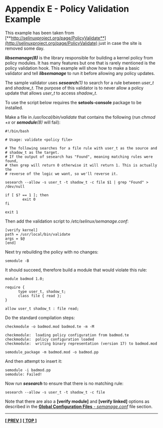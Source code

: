 # Appendix E - Policy Validation Example

This example has been taken from
[**http://selinuxproject.org/page/PolicyValidate**](http://selinuxproject.org/page/PolicyValidate) just in case the site is removed some day.

***libsemanage(8)*** is the library responsible for building a kernel policy
from policy modules. It has many features but one that is rarely
mentioned is the policy validation hook. This example will show how to
make a basic validator and tell ***libsemanage*** to run it before
allowing any policy updates.

The sample validator uses ***sesearch**(1)* to search for a rule
between *user_t* and *shadow_t*. The purpose of this validator is
to never allow a policy update that allows *user_t* to access *shadow_t*.

To use the script below requires the **setools-console** package to be
installed.

Make a file in */usr/local/bin/validate* that contains the following (run
*chmod +x* or ***semodule**(8)* will fail):

```
#!/bin/bash

# Usage: validate <policy file>

# The following searches for a file rule with user_t as the source and
# shadow_t as the target.
# If the output of sesearch has "Found", meaning matching rules were found,
# then grep will return 0 otherwise it will return 1. This is actually the
# reverse of the logic we want, so we'll reverse it.

sesearch --allow -s user_t -t shadow_t -c file $1 | grep "Found" > /dev/null

if [ $? == 1 ]; then
        exit 0
fi

exit 1
```

Then add the validation script to */etc/selinux/semanage.conf*:

```
[verify kernel]
path = /usr/local/bin/validate
args = $@
[end]
```

Next try rebuilding the policy with no changes:

```
semodule -B
```

It should succeed, therefore build a module that would violate this rule:

```
module badmod 1.0;

require {
      type user_t, shadow_t;
      class file { read };
}

allow user_t shadow_t : file read;
```

Do the standard compilation steps:

```
checkmodule -o badmod.mod badmod.te -m -M

checkmodule:  loading policy configuration from badmod.te
checkmodule:  policy configuration loaded
checkmodule:  writing binary representation (version 17) to badmod.mod

semodule_package -m badmod.mod -o badmod.pp
```

And then attempt to insert it:

```
semodule -i badmod.pp
semodule: Failed!
```

Now run ***sesearch*** to ensure that there is no matching rule:

```
sesearch --allow -s user_t -t shadow_t -c file
```

Note that there are also a **\[verify module\]** and **\[verify linked\]**
options as described in the
[**Global Configuration Files** - *semanage.conf*](global_config_files.md#etcselinuxsemanage.conf)
file section.

<!-- %CUTHERE% -->

---
**[[ PREV ]](debug_policy_hints.md)** **[[ TOP ]](#)** 

